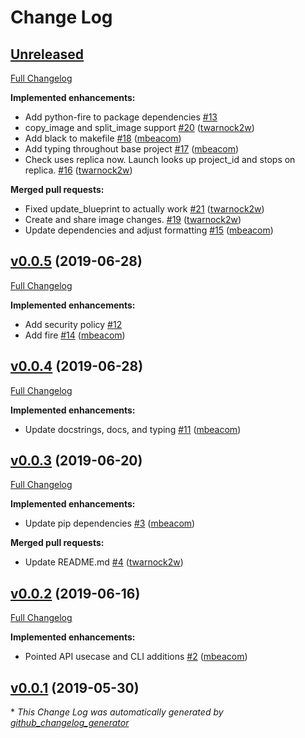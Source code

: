 # Change Log

## [Unreleased](https://github.com/mbeacom/cloudendure-python/tree/HEAD)

[Full Changelog](https://github.com/mbeacom/cloudendure-python/compare/v0.0.5...HEAD)

**Implemented enhancements:**

- Add python-fire to package dependencies [\#13](https://github.com/mbeacom/cloudendure-python/issues/13)
- copy\_image and split\_image support [\#20](https://github.com/mbeacom/cloudendure-python/pull/20) ([twarnock2w](https://github.com/twarnock2w))
- Add black to makefile [\#18](https://github.com/mbeacom/cloudendure-python/pull/18) ([mbeacom](https://github.com/mbeacom))
- Add typing throughout base project [\#17](https://github.com/mbeacom/cloudendure-python/pull/17) ([mbeacom](https://github.com/mbeacom))
- Check uses replica now.  Launch looks up project\_id and stops on replica. [\#16](https://github.com/mbeacom/cloudendure-python/pull/16) ([twarnock2w](https://github.com/twarnock2w))

**Merged pull requests:**

- Fixed update\_blueprint to actually work [\#21](https://github.com/mbeacom/cloudendure-python/pull/21) ([twarnock2w](https://github.com/twarnock2w))
- Create and share image changes. [\#19](https://github.com/mbeacom/cloudendure-python/pull/19) ([twarnock2w](https://github.com/twarnock2w))
- Update dependencies and adjust formatting [\#15](https://github.com/mbeacom/cloudendure-python/pull/15) ([mbeacom](https://github.com/mbeacom))

## [v0.0.5](https://github.com/mbeacom/cloudendure-python/tree/v0.0.5) (2019-06-28)
[Full Changelog](https://github.com/mbeacom/cloudendure-python/compare/v0.0.4...v0.0.5)

**Implemented enhancements:**

- Add security policy [\#12](https://github.com/mbeacom/cloudendure-python/issues/12)
- Add fire [\#14](https://github.com/mbeacom/cloudendure-python/pull/14) ([mbeacom](https://github.com/mbeacom))

## [v0.0.4](https://github.com/mbeacom/cloudendure-python/tree/v0.0.4) (2019-06-28)
[Full Changelog](https://github.com/mbeacom/cloudendure-python/compare/v0.0.3...v0.0.4)

**Implemented enhancements:**

- Update docstrings, docs, and typing [\#11](https://github.com/mbeacom/cloudendure-python/pull/11) ([mbeacom](https://github.com/mbeacom))

## [v0.0.3](https://github.com/mbeacom/cloudendure-python/tree/v0.0.3) (2019-06-20)
[Full Changelog](https://github.com/mbeacom/cloudendure-python/compare/v0.0.2...v0.0.3)

**Implemented enhancements:**

- Update pip dependencies [\#3](https://github.com/mbeacom/cloudendure-python/pull/3) ([mbeacom](https://github.com/mbeacom))

**Merged pull requests:**

- Update README.md [\#4](https://github.com/mbeacom/cloudendure-python/pull/4) ([twarnock2w](https://github.com/twarnock2w))

## [v0.0.2](https://github.com/mbeacom/cloudendure-python/tree/v0.0.2) (2019-06-16)
[Full Changelog](https://github.com/mbeacom/cloudendure-python/compare/v0.0.1...v0.0.2)

**Implemented enhancements:**

- Pointed API usecase and CLI additions [\#2](https://github.com/mbeacom/cloudendure-python/pull/2) ([mbeacom](https://github.com/mbeacom))

## [v0.0.1](https://github.com/mbeacom/cloudendure-python/tree/v0.0.1) (2019-05-30)


\* *This Change Log was automatically generated by [github_changelog_generator](https://github.com/skywinder/Github-Changelog-Generator)*